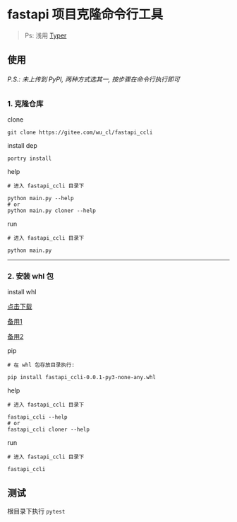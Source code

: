# fastapi 项目克隆命令行工具

> Ps: 浅用 [Typer](https://typer.tiangolo.com/)

## 使用

###### P.S.: 未上传到 PyPI, 两种方式选其一, 按步骤在命令行执行即可

### 1. 克隆仓库

clone

```shell
git clone https://gitee.com/wu_cl/fastapi_ccli
```

install dep

```shell
portry install
```

help

```shell
# 进入 fastapi_ccli 目录下

python main.py --help
# or
python main.py cloner --help
```

run

```shell
# 进入 fastapi_ccli 目录下

python main.py
```

---

### 2. 安装 whl 包

install whl

[点击下载](https://gitee.com/wu_cl/fastapi_ccli/raw/master/dist/fastapi_ccli-0.0.1-py3-none-any.whl)

[备用1](https://github.com/wu-clan/fastapi_ccli/blob/master/dist/fastapi_ccli-0.0.1-py3-none-any.whl?raw=true)

[备用2](https://minhaskamal.github.io/DownGit/#/home?url=https://github.com/wu-clan/fastapi_ccli/blob/master/dist/fastapi_ccli-0.0.1-py3-none-any.whl)

pip

```shell
# 在 whl 包存放目录执行:

pip install fastapi_ccli-0.0.1-py3-none-any.whl
```

help

```shell
# 进入 fastapi_ccli 目录下

fastapi_ccli --help
# or
fastapi_ccli cloner --help
```

run

```shell
# 进入 fastapi_ccli 目录下

fastapi_ccli
```

## 测试

根目录下执行 `pytest`